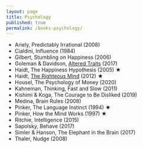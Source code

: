 ```yaml
---
layout: page
title: Psychology
published: true
permalink: /books-psychology/
---
```


* Ariely, Predictably Irrational (2008)
* Cialdini, Influence (1984)
* Gilbert, Stumbling on Happiness (2006)
* Goleman & Davidson, <a id="goleman-and-davidson-altered-traits" class="internal-link" href="/goleman-and-davidson-altered-traits/">Altered Traits</a> (2017)
* Haidt, The Happiness Hypothesis (2005) ★
* Haidt, <a id="haidt-righteous-mind" class="internal-link" href="/haidt-righteous-mind/">The Righteous Mind</a> (2012) ★
* Housel, The Psychology of Money (2020)
* Kahneman, Thinking, Fast and Slow (2011)
* Kishimi & Koga, The Courage to Be Disliked (2019)
* Medina, Brain Rules (2008)
* Pinker, The Language Instinct (1994) ★
* Pinker, How the Mind Works (1997) ★
* Ritchie, Intelligence (2015)
* Sapolsky, Behave (2017)
* Simler & Hanson, The Elephant in the Brain (2017)
* Thaler, Nudge (2008)
